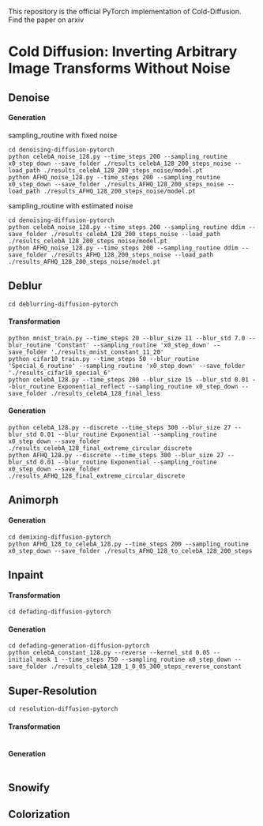 This repository is the official PyTorch implementation of Cold-Diffusion. Find the paper on arxiv

# Cold Diffusion: Inverting Arbitrary Image Transforms Without Noise

## Denoise

#### Generation

sampling_routine with fixed noise
```
cd denoising-diffusion-pytorch
python celebA_noise_128.py --time_steps 200 --sampling_routine x0_step_down --save_folder ./results_celebA_128_200_steps_noise --load_path ./results_celebA_128_200_steps_noise/model.pt
python AFHQ_noise_128.py --time_steps 200 --sampling_routine x0_step_down --save_folder ./results_AFHQ_128_200_steps_noise --load_path ./results_AFHQ_128_200_steps_noise/model.pt
```

sampling_routine with estimated noise
```
cd denoising-diffusion-pytorch
python celebA_noise_128.py --time_steps 200 --sampling_routine ddim --save_folder ./results_celebA_128_200_steps_noise --load_path ./results_celebA_128_200_steps_noise/model.pt
python AFHQ_noise_128.py --time_steps 200 --sampling_routine ddim --save_folder ./results_AFHQ_128_200_steps_noise --load_path ./results_AFHQ_128_200_steps_noise/model.pt
```

## Deblur

```
cd deblurring-diffusion-pytorch
```

#### Transformation
```
python mnist_train.py --time_steps 20 --blur_size 11 --blur_std 7.0 --blur_routine 'Constant' --sampling_routine 'x0_step_down' --save_folder './results_mnist_constant_11_20'
python cifar10_train.py --time_steps 50 --blur_routine 'Special_6_routine' --sampling_routine 'x0_step_down' --save_folder './results_cifar10_special_6' 
python celebA_128.py --time_steps 200 --blur_size 15 --blur_std 0.01 --blur_routine Exponential_reflect --sampling_routine x0_step_down --save_folder ./results_celebA_128_final_less
```

#### Generation
```
python celebA_128.py --discrete --time_steps 300 --blur_size 27 --blur_std 0.01 --blur_routine Exponential --sampling_routine x0_step_down --save_folder ./results_celebA_128_final_extreme_circular_discrete
python AFHQ_128.py --discrete --time_steps 300 --blur_size 27 --blur_std 0.01 --blur_routine Exponential --sampling_routine x0_step_down --save_folder ./results_AFHQ_128_final_extreme_circular_discrete
```

## Animorph

#### Generation

```
cd demixing-diffusion-pytorch
python AFHQ_128_to_celebA_128.py --time_steps 200 --sampling_routine x0_step_down --save_folder ./results_AFHQ_128_to_celebA_128_200_steps
```

## Inpaint

#### Transformation
```
cd defading-diffusion-pytorch
```

#### Generation

```
cd defading-generation-diffusion-pytorch
python celebA_constant_128.py --reverse --kernel_std 0.05 --initial_mask 1 --time_steps 750 --sampling_routine x0_step_down --save_folder ./results_celebA_128_1_0_05_300_steps_reverse_constant
```

## Super-Resolution
```
cd resolution-diffusion-pytorch
```

#### Transformation
```

```

#### Generation
```

```

## Snowify

## Colorization
